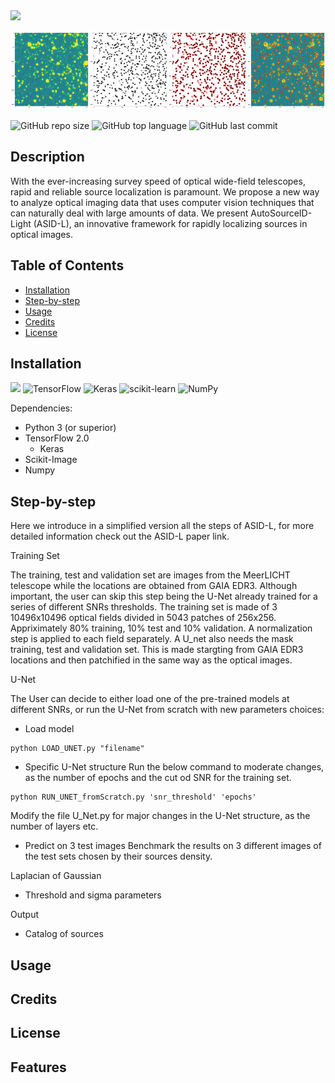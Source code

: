 <img src=https://see.fontimg.com/api/renderfont4/Ea5PW/eyJyIjoiZnMiLCJoIjo2OSwidyI6MTAwMCwiZnMiOjY5LCJmZ2MiOiIjRkZGRkZGIiwiYmdjIjoiIzExMDAwMCIsInQiOjF9/QXV0b1NvdXJjZUlELUxpZ2h0/ductape-to-regular.png>


<img src="https://github.com/FiorenSt/AutoSourceID-Light/blob/main/Plots/OpticalImagePatch.png " width=25% height=25%><img src="https://github.com/FiorenSt/AutoSourceID-Light/blob/main/Plots/PredictedMaskPatch.png " width=25% height=25%><img src="https://github.com/FiorenSt/AutoSourceID-Light/blob/main/Plots/LoGPatch.png " width=25% height=25%><img src="https://github.com/FiorenSt/AutoSourceID-Light/blob/main/Plots/LoGOnOptical.png " width=25% height=25%>



![GitHub repo size](https://img.shields.io/github/repo-size/FiorenSt/AutoSourceID-Light?style=plastic)
![GitHub top language](https://img.shields.io/github/languages/top/FiorenSt/AutoSourceID-Light?style=plastic)
![GitHub last commit](https://img.shields.io/github/last-commit/FiorenSt/AutoSourceID-Light?color=red&style=plastic)

<!--
![GitHub stars](https://img.shields.io/github/stars/FiorenSt/AutoSourceID-Light?style=social)
![GitHub forks](https://img.shields.io/github/forks/FiorenSt/AutoSourceID-Light?style=social)
![GitHub watchers](https://img.shields.io/github/watchers/FiorenSt/AutoSourceID-Light?style=social)
![GitHub followers](https://img.shields.io/github/followers/FiorenSt?style=social)
-->



## Description
With the ever-increasing survey speed of optical wide-field telescopes, rapid and reliable source localization is paramount. We propose a new way to analyze optical imaging
data that uses computer vision techniques that can naturally deal with large amounts of data. We present AutoSourceID-Light (ASID-L), an innovative framework for rapidly localizing sources in optical images.

## Table of Contents 
- [Installation](#installation)
- [Step-by-step](#step-by-step)
- [Usage](#usage)
- [Credits](#credits)
- [License](#license)

## Installation
<img src="https://img.shields.io/badge/python%20-%2314354C.svg?&style=for-the-badge&logo=python&logoColor=white&style=plastic"/> ![TensorFlow](https://img.shields.io/badge/TensorFlow-%23FF6F00.svg?style=for-the-badge&logo=TensorFlow&logoColor=white&style=plastic)
![Keras](https://img.shields.io/badge/Keras-%23D00000.svg?style=for-the-badge&logo=Keras&logoColor=white&style=plastic)
![scikit-learn](https://img.shields.io/badge/scikit--learn-%23F7931E.svg?style=for-the-badge&logo=scikit-learn&logoColor=white&style=plastic)
![NumPy](https://img.shields.io/badge/numpy-%23013243.svg?style=for-the-badge&logo=numpy&logoColor=white&style=plastic)


Dependencies:

* Python 3 (or superior)
* TensorFlow 2.0
  * Keras
* Scikit-Image
* Numpy


## Step-by-step
Here we introduce in a simplified version all the steps of ASID-L, for more detailed information check out the ASID-L paper link.

Training Set

The training, test and validation set are images from the MeerLICHT telescope while the locations are obtained from GAIA EDR3.
Although important, the user can skip this step being the U-Net already trained for a series of different SNRs thresholds.
The training set is made of 3 10496x10496 optical fields divided in 5043 patches of 256x256. Appriximately 80% training, 10% test and 10% validation.
A normalization step is applied to each field separately.
A U_net also needs the mask training, test and validation set. This is made stargting from GAIA EDR3 locations and then patchified in the same way as the optical images.


U-Net

The User can decide to either load one of the pre-trained models at different SNRs, or run the U-Net from scratch with new parameters choices:
 * Load model
 ```
 python LOAD_UNET.py "filename"
 ```
 * Specific U-Net structure
 Run the below command to moderate changes, as the number of epochs and the cut od SNR for the training set. 
 
 ```
 python RUN_UNET_fromScratch.py 'snr_threshold' 'epochs'
 ```
 Modify the file U_Net.py for major changes in the U-Net structure, as the number of layers etc.
 
 
 * Predict on 3 test images
 Benchmark the results on 3 different images of the test sets chosen by their sources density.
 
 
 
 
 Laplacian of Gaussian
 * Threshold and sigma parameters 
 
Output
 * Catalog of sources


## Usage
<!--
Provide instructions and examples for use. Include screenshots as needed.
To add a screenshot, create an `assets/images` folder in your repository and upload your screenshot to it. Then, using the relative filepath, add it to your README using the following syntax:
    ```md
    ![alt text](assets/images/screenshot.png)
    ```
-->

## Credits
<!--
List your collaborators, if any, with links to their GitHub profiles.
If you used any third-party assets that require attribution, list the creators with links to their primary web presence in this section.
If you followed tutorials, include links to those here as well.
-->

## License
<!--
The last section of a high-quality README file is the license. This lets other developers know what they can and cannot do with your project. If you need help choosing a license, refer to [https://choosealicense.com/](https://choosealicense.com/).
-->


## Features
<!--
If your project has a lot of features, list them here.
-->

